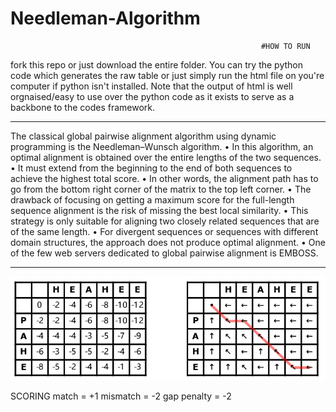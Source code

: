 # Needleman-Algorithm
                                                            #HOW TO RUN
fork this repo or just download the entire folder.
You can try the python code which generates the raw table or just simply run the html file on you're computer if python isn't installed. Note that the output of html is well orgnaised/easy to use over the python code as it exists to serve as a backbone to the codes framework. 

***************************************************************
The classical global pairwise alignment algorithm using dynamic programming is the Needleman–Wunsch algorithm.
• In this algorithm, an optimal alignment is obtained over the entire lengths of the two sequences.
• It must extend from the beginning to the end of both sequences to achieve the highest total score.
• In other words, the alignment path has to go from the bottom right corner of the matrix to the top left
corner.
• The drawback of focusing on getting a maximum score for the full-length sequence alignment is the risk
of missing the best local similarity.
• This strategy is only suitable for aligning two closely related sequences that are of the same length.
• For divergent sequences or sequences with different domain structures, the approach does not produce
optimal alignment.
• One of the few web servers dedicated to global pairwise alignment is EMBOSS.
**************************************************************
![Screenshot](testimg.png)

SCORING
match = +1
mismatch = -2
gap penalty = -2



